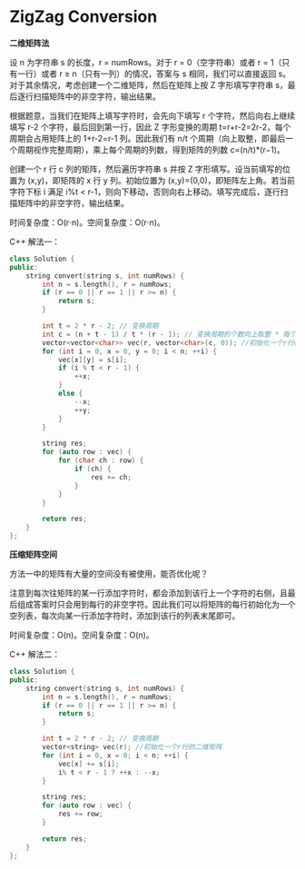 # ZigZag Conversion

**二维矩阵法**

设 n 为字符串 s 的长度，r = numRows。对于 r = 0（空字符串）或者 r = 1（只有一行）或者 r ≥ n（只有一列）的情况，答案与 s 相同，我们可以直接返回 s。对于其余情况，考虑创建一个二维矩阵，然后在矩阵上按 Z 字形填写字符串 s，最后逐行扫描矩阵中的非空字符，输出结果。

根据题意，当我们在矩阵上填写字符时，会先向下填写 r 个字符，然后向右上继续填写 r-2 个字符，最后回到第一行，因此 Z 字形变换的周期 t=r+r-2=2r-2，每个周期会占用矩阵上的 1+r-2=r-1 列。因此我们有 n/t 个周期（向上取整，即最后一个周期视作完整周期），乘上每个周期的列数，得到矩阵的列数 c=(n/t)*(r−1)。

创建一个 r 行 c 列的矩阵，然后遍历字符串 s 并按 Z 字形填写。设当前填写的位置为 (x,y)，即矩阵的 x 行 y 列。初始位置为 (x,y)=(0,0)，即矩阵左上角。若当前字符下标 i 满足 i%t < r-1，则向下移动，否则向右上移动。填写完成后，逐行扫描矩阵中的非空字符，输出结果。

时间复杂度：O(r⋅n)。空间复杂度：O(r⋅n)。

C++ 解法一：

```c++
class Solution {
public:
	string convert(string s, int numRows) {
		int n = s.length(), r = numRows;
		if (r == 0 || r == 1 || r >= n) {
			return s;
		}

		int t = 2 * r - 2; // 变换周期
		int c = (n + t - 1) / t * (r - 1); // 变换周期的个数向上取整 * 每个周期的列数 = 矩阵的列数
		vector<vector<char>> vec(r, vector<char>(c, 0)); //初始化一个r行c列的元素值全为0的二维矩阵
		for (int i = 0, x = 0, y = 0; i < n; ++i) {
			vec[x][y] = s[i];
			if (i % t < r - 1) {
				++x;
			}
			else {
				--x;
				++y;
			}
		}

		string res;
		for (auto row : vec) {
			for (char ch : row) {
				if (ch) {
					res += ch;
				}
			}
		}

		return res;
	}
};
```

**压缩矩阵空间**

方法一中的矩阵有大量的空间没有被使用，能否优化呢？

注意到每次往矩阵的某一行添加字符时，都会添加到该行上一个字符的右侧，且最后组成答案时只会用到每行的非空字符。因此我们可以将矩阵的每行初始化为一个空列表，每次向某一行添加字符时，添加到该行的列表末尾即可。

时间复杂度：O(n)。空间复杂度：O(n)。

C++ 解法二：

```c++
class Solution {
public:
	string convert(string s, int numRows) {
		int n = s.length(), r = numRows;
		if (r == 0 || r == 1 || r >= n) {
			return s;
		}

		int t = 2 * r - 2; // 变换周期
		vector<string> vec(r); //初始化一个r行的二维矩阵
		for (int i = 0, x = 0; i < n; ++i) {
			vec[x] += s[i];
			i% t < r - 1 ? ++x : --x;
		}

		string res;
		for (auto row : vec) {
			res += row;
		}

		return res;
	}
};
```

